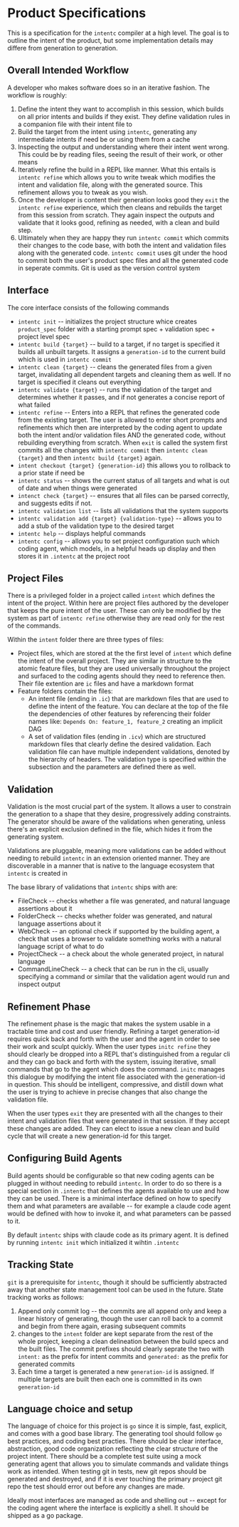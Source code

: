 # Product Specifications


This is a specification for the `intentc` compiler at a high level. The goal is to outline the intent of the product, but some implementation details may differe from generation to generation. 


## Overall Intended Workflow

A developer who makes software does so in an iterative fashion. The workflow is roughly:
1. Define the intent they want to accomplish in this session, which builds on all prior intents and builds if they exist. They define validation rules in a companion file with their intent file to 
2. Build the target from the intent using `intentc`, generating any intermediate intents if need be or using them from a cache
3. Inspecting the output and understanding where their intent went wrong. This could be by reading files, seeing the result of their work, or other means
4. Iteratively refine the build in a REPL like manner. What this entails is `intentc refine` which allows you to write  tweak which modifies the intent and validation file, along with the generated source. This refinement allows you to tweak as you wish. 
5. Once the developer is content their generation looks good they `exit` the `intentc refine` experience, which then cleans and rebuilds the target from this session from scratch. They again inspect the outputs and validate that it looks good, refining as needed, with a clean and build step.
6. Ultimately when they are happy they run `intentc commit` which commits their changes to the code base, with both the intent and validation files along with the generated code. `intentc commit` uses git under the hood to commit both the user's product spec files and all the generated code in seperate commits. Git is used as the version control system

## Interface

The core interface consists of the following commands

- `intentc init` -- initializes the project structure whice creates `product_spec` folder with a starting prompt spec + validation spec + project level spec
- `intentc build {target}` -- build to a target, if no target is specified it builds all unbuilt targets. It assigns a `generation-id` to the current build which is used in `intentc commit`
- `intentc clean {target}` -- cleans the generated files from a given target, invalidating all dependent targets and cleaning them as well. If no target is specified it cleans out everything
- `intentc validate {target}` -- runs the validation of the target and determines whether it passes, and if not generates a concise report of what failed
- `intentc refine` -- Enters into a REPL that refines the generated code from the existing target. The user is allowed to enter short prompts and refinements which then are interpreted by the coding agent to update both the intent and/or validation files AND the generated code, without rebuilding everything from scratch. When `exit` is called the system first commits all the changes with `intentc commit` then `intentc clean {target}` and then `intentc build {target}` again. 
- `intent checkout {target} {generation-id}` this allows you to rollback to a prior state if need be
- `intentc status` -- shows the current status of all targets and what is out of date and when things were generated
- `intenct check {target}` -- ensures that all files can be parsed correctly, and suggests edits if not. 
- `intentc validation list` -- lists all validations that the system supports
- `intentc validation add {target} {validation-type}` -- allows you to add a stub of the validation type to the desired target
- `intentc help` -- displays helpful commands
- `intentc config` -- allows you to set project configuration such which coding agent, which models, in a helpful heads up display and then stores it in `.intentc` at the project root

## Project Files

There is a privileged folder in a project called `intent` which defines the intent of the project. Within here are project files authored by the developer that keeps the pure intent of the user. These can only be modified by the system as part of `intentc refine` otherwise they are read only for the rest of the commands. 

Within the `intent` folder there are three types of files:
- Project files, which are stored at the the first level of `intent` which define the intent of the overall project. They are similar in structure to the atomic feature files, but they are used universally throughout the project and surfaced to the coding agents should they need to reference then. Their file extention are `ic` files and have a markdown format
- Feature folders contain the files:
    - An intent file (ending in `.ic`) that are markdown files that are used to define the intent of the feature. You can declare at the top of the file the dependencies of other features by referencing their folder names like: `Depends On: feature_1, feature_2` creating an implicit DAG
    - A set of validation files (ending in `.icv`) which are structured markdown files that clearly define the desired validation. Each validation file can have multiple independent validations, denoted by the hierarchy of headers. The validation type is specified within the subsection and the parameters are defined there as well.

## Validation
Validation is the most crucial part of the system. It allows a user to constrain the generation to a shape that they desire, progressively adding constraints. The generator should be aware of the validations when generating, unless there's an explicit exclusion defined in the file, which hides it from the generating system. 

Validations are pluggable, meaning more validations can be added without needing to rebuild `intentc` in an extension oriented manner. They are discoverable in a manner that is native to the language ecosystem that `intentc` is created in

The base library of validations that `intentc` ships with are:
- FileCheck -- checks whether a file was generated, and natural language assertions about it
- FolderCheck -- checks whether folder was generated, and natural language assertions about it
- WebCheck -- an optional check if supported by the building agent, a check that uses a browser to validate something works with a natural language script of what to do 
- ProjectCheck -- a check about the whole generated project, in natural language
- CommandLineCheck -- a check that can be run in the cli, usually specifying a command or similar that the validation agent would run and inspect output

## Refinement Phase
The refinement phase is the magic that makes the system usable in a tractable time and cost and user friendly. Refining a target generation-id requires quick back and forth with the user and the agent in order to see their work and sculpt quickly. When the user types `initc refine` they should clearly be dropped into a REPL that's distinguished from a regular cli and they can go back and forth with the system, issuing iterative, small commands that go to the agent which does the command. `initc` manages this dialogue by modifying the intent file associated with the generation-id in question. This should be intelligent, compressive, and distill down what the user is trying to achieve in precise changes that also change the validation file. 

When the user types `exit` they are presented with all the changes to their intent and validation files that were generated in that session. If they accept these changes are added. They can elect to issue a new clean and build cycle that will create a new generation-id for this target. 

## Configuring Build Agents
Build agents should be configurable so that new coding agents can be plugged in without needing to rebuild `intentc`. In order to do so there is a special section in `.intentc` that defines the agents available to use and how they can be used. There is a minimal interface defined on how to specify them and what parameters are available -- for example a claude code agent would be defined with how to invoke it, and what parameters can be passed to it. 

By default `intentc` ships with claude code as its primary agent. It is defined by running `intentc init` which initialized it wihtin `.intentc`


## Tracking State

`git` is a prerequisite for `intentc`, though it should be sufficiently abstracted away that another state management tool can be used in the future. State tracking works as follows:

1. Append only commit log -- the commits are all append only and keep a linear history of generating, though the user can roll back to a commit and begin from there again, erasing subsequent commits
2. changes to the `intent` folder are kept separate from the rest of the whole project, keeping a clean delineation between the build specs and the built files. The commit prefixes should clearly seprate the two with `intent:` as the prefix for intent commits and `generated:` as the prefix for generated commits
3. Each time a target is generated a new `generation-id` is assigned. If multiple targets are built then each one is committed in its own `generation-id`


## Language choice and setup

The language of choice for this project is `go` since it is simple, fast, explicit, and comes with a good base library. The generating tool should follow `go` best practices, and coding best practies. There should be clear interface, abstraction, good code organization reflecting the clear structure of the project intent. There should be a complete test suite using a mock generating agent that allows you to simulate commands and validate things work as intended. When testing git in tests, new git repos should be generated and destroyed, and if it is ever touching the primary project git repo the test should error out before any changes are made. 

Ideally most interfaces are managed as code and shelling out -- except for the coding agent where the interface is explicitly a shell.  It should be shipped as a go package. 